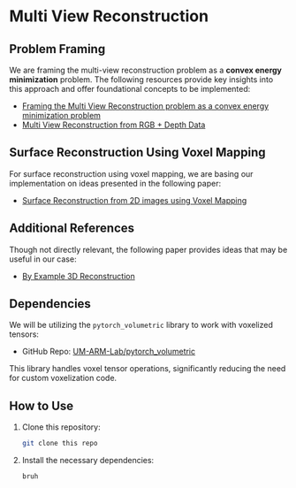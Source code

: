 # Multi View Reconstruction

## Problem Framing

We are framing the multi-view reconstruction problem as a **convex energy minimization** problem. The following resources provide key insights into this approach and offer foundational concepts to be implemented:

- [Framing the Multi View Reconstruction problem as a convex energy minimization problem](https://cvg.cit.tum.de/_media/spezial/bib/kolev-et-al-ijcv09.pdf)
- [Multi View Reconstruction from RGB + Depth Data](https://cvg.cit.tum.de/_media/spezial/bib/steinbruecker_etal_iccv2013.pdf)

## Surface Reconstruction Using Voxel Mapping

For surface reconstruction using voxel mapping, we are basing our implementation on ideas presented in the following paper:

- [Surface Reconstruction from 2D images using Voxel Mapping](https://ijoes.vidyapublications.com/paper/Vol24/09-Vol24.pdf)

## Additional References

Though not directly relevant, the following paper provides ideas that may be useful in our case:

- [By Example 3D Reconstruction](https://talhassner.github.io/home/projects/By_Example_Reconstruction/BP06_HASSNER_T.pdf)

## Dependencies

We will be utilizing the `pytorch_volumetric` library to work with voxelized tensors:

- GitHub Repo: [UM-ARM-Lab/pytorch_volumetric](https://github.com/UM-ARM-Lab/pytorch_volumetric)

This library handles voxel tensor operations, significantly reducing the need for custom voxelization code.

## How to Use

1. Clone this repository:
   ```bash
   git clone this repo
   ```
2. Install the necessary dependencies:
   ```bash
   bruh
   ```
